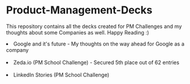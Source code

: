 # Product-Management-Decks
This repository contains all the decks created for PM Challenges and my thoughts about some Companies as well. Happy Reading :)

<li>Google and it's future - My thoughts on the way ahead for Google as a company</li><br>
<li>Zeda.io (PM School Challenge) - Secured 5th place out of 62 entries</li><br>
<li>LinkedIn Stories (PM School Challenge)</li><br>
